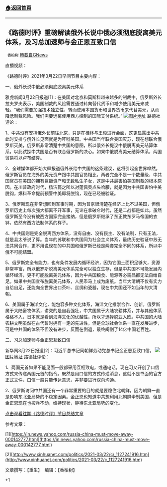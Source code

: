 ###  [:house:返回首頁](https://github.com/ourhimalayas/txt)
---

## 《路德时评》重磅解读俄外长说中俄必须彻底脱离美元体系，及习总加速师与金正恩互致口信
` 香柏树` [轉載自GNews](https://gnews.org/zh-hans/1005321/)

直播视频：



《路德时评》2021年3月22日早间节目主要内容：

一、俄外长说中俄必须彻底脱离美元体系

雅虎新闻3月22日报道[1]：在美国对北京和莫斯科越来越多的制裁中，俄罗斯外长拉夫罗夫表示，美国制裁的风险需要通过转向替代货币和减少使用美元来减轻。“我们需要加强技术独立性，转而使用本国货币和世界货币来代替美元，从而降低制裁风险。我们需要远离使用西方控制的国际支付系统。”
![]()![](https://gnews.org/wp-content/uploads/2021/03/脱离美元体系-4.png)[图片地址](https://in.news.yahoo.com/russia-china-must-move-away-000142777.html)
路德社评论：

1、中共没有安排俄外长前往北京，只是在桂林与王毅进行会面，这更显露出中共此时安排与俄外长见面就是为吓唬美国。中共国当年联合美国灭苏，现在想联合俄罗斯灭美，俄罗斯非常清楚中共国的意图，所以俄外长提议中俄脱离美元结算体系，以此试探中共国是否有联合俄罗斯的决心。如果中俄脱离美元结算体系，两国贸易将以卢布结算。

2、全球媒体都开始大肆报道俄外长给中共国的这条建议，这将引起全世界哗然。俄罗斯官员在海外的美元资产跟中共国官员相比，两者完全不是一个数量级，中共国官员在美国的拥有巨额资产和无数私生子女，这是中共最害怕美国制裁的根本原因。在川普政府时代，杨洁篪之所以对蓬佩奥点头哈腰，就是因为中共国害怕中美脱钩，爆料革命提前预警中美即将脱钩，现在已经被验证。

3、俄罗斯现在非常想回到军事时期，因为普京很清楚在经济上比不过美国，但俄罗斯历史上每次强大都离不开军事，无论在拿破仑时代，还是二战都是如此。虽然俄罗斯至今没有被西方国家完全接纳，但是俄罗斯继承了东正教东罗马帝国的衣钵，依然有西方法制体系的样子。

4、中共国则是完全脱离西方体系，没有自由、没有民主、没有法制，只有王法，就是县太爷说了算。当年的苏联和中共国同为社会主义体系，最终历史验证中苏无法共同合作，更不用说现在的中共国和俄罗斯已经是两套完全不同的体系，所以中俄不可能结盟。

5、俄罗斯完全有能力，也有条件发展内循环经济，因为它国土面积足够大，资源非常丰富，所以俄罗斯脱离美元体系完全可以独立生存，但是中共国不可能发展内循环经济，更不可能脱离美元体系，因为中共国粮食、能源等必需品都无法自给自足。如果中共国宣布脱离美元体系，人民币马上成为废纸。当年大清朝不仅有实力自给自足，还能向全世界出口茶叶、丝绸和瓷器，现在中共国还不如当年的大清朝。

6、美国属于海洋文化，能包容多种文化体系，海洋文化推崇合作、创新，俄罗斯属于大陆畜牧体系，讲究的是自我强壮，中共国属于大陆农耕体系，并与其他体系格格不入，日本就是看到海洋文化的优越性，所以才选择脱亚入欧。中共国的大陆农耕文明虽然在古代暂时拥有一定的先进性，但是全球社会体系一直在发展进步，可是中共国的体系不但没有进步，反而在倒退，最终阉割了14亿中国老百姓。

二、习总加速师与金正恩互致口信

新华网3月22日报道[2]：习近平总书记同朝鲜劳动党总书记金正恩互致口信。
![]()![](https://gnews.org/wp-content/uploads/2021/03/47027621_303-2.jpg)[图片地址](https://static.dw.com/image/47027621_303.jpg)
路德社评论：

1、两国元首如果不能见面一般都采用互相致电，或通电话，现在习又开创了口信方式来传递两国元首的指令。既然是用口信的方式传递消息，这就不是书面的官方正式文件，口信一般只能传达意思，并非要进行双向沟通。

2、俄罗斯访问中共国还有一个非常重要的目的就是要稳住北朝鲜，因为朝鲜一直是影响东北亚局势的不稳定因素。金正恩也知道中共想利用北朝鲜牵制美国，但是金正恩现在也按兵不动，维持现状，静待东北亚局势的变化。

[点击观看往期《路德时评》节目总结文章](https://gnews.org/zh-hans/author/harmony/)

参考文章：

[1][https://in.news.yahoo.com/russia-china-must-move-away-000142777.html](https://in.news.yahoo.com/russia-china-must-move-away-000142777.html)

[2][http://www.xinhuanet.com/politics/2021-03/22/c\_1127241916.htm](http://www.xinhuanet.com/politics/2021-03/22/c_1127241916.htm)

文章撰写：【重生】  编辑：【香柏树】

+1
